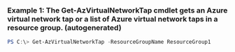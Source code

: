 ### Example 1: The Get-AzVirtualNetworkTap cmdlet gets an Azure virtual network tap or a list of Azure virtual network taps in a resource group. (autogenerated)
```powershell
PS C:\> Get-AzVirtualNetworkTap -ResourceGroupName ResourceGroup1
```


